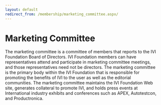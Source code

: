 ```yaml
---
layout: default
redirect_from: /membership/marketing_committee.aspx/
---
```


# Marketing Committee

The marketing committee is a committee of members that reports to the
IVI Foundation Board of Directors. IVI Foundation members can have
representatives attend and participate in marketing committee meetings,
and those representatives need not be directors. The marketing committee
is the primary body within the IVI Foundation that is responsible for
promoting the benefits of IVI to the user as well as the editorial
communities. The marketing committee maintains the IVI Foundation Web
site, generates collateral to promote IVI, and holds press events at
International industry exhibits and conferences such as APEX,
Autotestcon, and Productronica.

